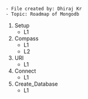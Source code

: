 ```
- File created by: Dhiraj Kr
- Topic: Roadmap of Mongodb
```

1. Setup
    - L1
2. Compass
    - L1
    - L2
4. URI
    - L1
5. Connect
    - L1
6. Create_Database
    - L1